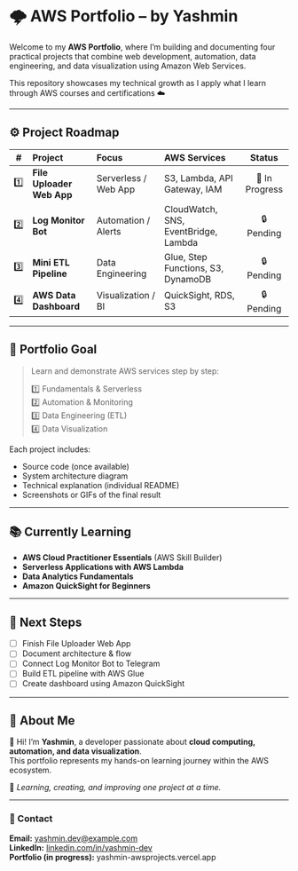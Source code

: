 # 🌩️ AWS Portfolio – by Yashmin

Welcome to my **AWS Portfolio**, where I’m building and documenting four practical projects that combine web development, automation, data engineering, and data visualization using Amazon Web Services.  

This repository showcases my technical growth as I apply what I learn through AWS courses and certifications ☁️  

---

## ⚙️ Project Roadmap

| # | Project | Focus | AWS Services | Status |
|:--:|:--|:--|:--|:--:|
| 1️⃣ | **File Uploader Web App** | Serverless / Web App | S3, Lambda, API Gateway, IAM | 🚧 In Progress |
| 2️⃣ | **Log Monitor Bot** | Automation / Alerts | CloudWatch, SNS, EventBridge, Lambda | 🔒 Pending |
| 3️⃣ | **Mini ETL Pipeline** | Data Engineering | Glue, Step Functions, S3, DynamoDB | 🔒 Pending |
| 4️⃣ | **AWS Data Dashboard** | Visualization / BI | QuickSight, RDS, S3 | 🔒 Pending |

---

## 🧠 Portfolio Goal

> Learn and demonstrate AWS services step by step:
>
> 1️⃣ Fundamentals & Serverless  
> 2️⃣ Automation & Monitoring  
> 3️⃣ Data Engineering (ETL)  
> 4️⃣ Data Visualization  

Each project includes:
- Source code (once available)  
- System architecture diagram  
- Technical explanation (individual README)  
- Screenshots or GIFs of the final result  

---

## 📚 Currently Learning

- **AWS Cloud Practitioner Essentials** (AWS Skill Builder)  
- **Serverless Applications with AWS Lambda**  
- **Data Analytics Fundamentals**  
- **Amazon QuickSight for Beginners**

---

## 🚀 Next Steps

- [ ] Finish File Uploader Web App  
- [ ] Document architecture & flow  
- [ ] Connect Log Monitor Bot to Telegram  
- [ ] Build ETL pipeline with AWS Glue  
- [ ] Create dashboard using Amazon QuickSight  

---

## 💫 About Me

👋 Hi! I’m **Yashmin**, a developer passionate about **cloud computing, automation, and data visualization**.  
This portfolio represents my hands-on learning journey within the AWS ecosystem.

🌻 *Learning, creating, and improving one project at a time.*

---

### 💎 Contact

**Email:** yashmin.dev@example.com  
**LinkedIn:** [linkedin.com/in/yashmin-dev](https://linkedin.com/in/yashmin-dev)  
**Portfolio (in progress):** yashmin-awsprojects.vercel.app
